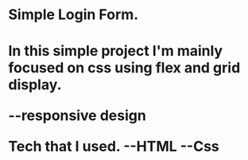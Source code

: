 <h1>Simple Login Form.<h1>

<p>In this simple project I'm mainly focused on css using flex and grid display.<p>
--responsive design

Tech that I used.
--HTML
--Css
